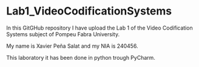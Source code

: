 # Lab1_VideoCodificationSystems
In this GitGHub repository I have upload the Lab 1 of the Video Codification Systems subject of Pompeu Fabra University. 

My name is Xavier Peña Salat and my NIA is 240456.

This laboratory it has been done in python trough PyCharm.
